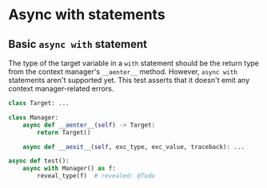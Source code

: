 # Async with statements

## Basic `async with` statement

The type of the target variable in a `with` statement should be the return type
from the context manager's `__aenter__` method. However, `async with` statements
aren't supported yet. This test asserts that it doesn't emit any context
manager-related errors.

```py
class Target: ...

class Manager:
    async def __aenter__(self) -> Target:
        return Target()

    async def __aexit__(self, exc_type, exc_value, traceback): ...

async def test():
    async with Manager() as f:
        reveal_type(f)  # revealed: @Todo
```
